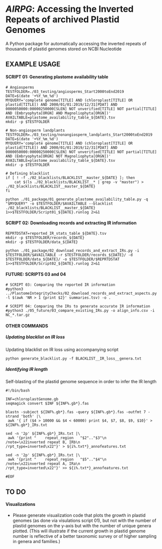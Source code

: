 *AIRPG*: Accessing the Inverted Repeats of archived Plastid Genomes
===================================================================
A Python package for automatically accessing the inverted repeats of thousands of plastid genomes stored on NCBI Nucleotide

## EXAMPLE USAGE
#### SCRIPT 01: Generating plastome availability table
```
# Angiosperms
TESTFOLDER=./03_testing/angiosperms_Start2000toEnd2019
DATE=$(date '+%Y_%m_%d')
MYQUERY='complete genome[TITLE] AND (chloroplast[TITLE] OR plastid[TITLE]) AND 2000/01/01:2019/12/31[PDAT] AND 0000050000:00000250000[SLEN] NOT unverified[TITLE] NOT partial[TITLE] AND (Embryophyta[ORGN] AND Magnoliophyta[ORGN])'
AVAILTABLE=plastome_availability_table_${DATE}.tsv
mkdir -p $TESTFOLDER
```
```
# Non-angiosperm landplants
TESTFOLDER=./03_testing/nonangiosperm_landplants_Start2000toEnd2019
DATE=$(date '+%Y_%m_%d')
MYQUERY='complete genome[TITLE] AND (chloroplast[TITLE] OR plastid[TITLE]) AND 2000/01/01:2019/12/31[PDAT] AND 0000050000:00000250000[SLEN] NOT unverified[TITLE] NOT partial[TITLE] AND (Embryophyta[ORGN] NOT Magnoliophyta[ORGN])'
AVAILTABLE=plastome_availability_table_${DATE}.tsv
mkdir -p $TESTFOLDER
```
```
# Defining blacklist
if [ ! -f ./02_blacklists/BLACKLIST__master_${DATE} ]; then
    cat $(ls ./02_blacklists/BLACKLIST__* | grep -v "master") > ./02_blacklists/BLACKLIST__master_${DATE}
fi
```
```
python ./01_package/01_generate_plastome_availability_table.py -q "$MYQUERY" -o $TESTFOLDER/$AVAILTABLE --blacklist ./02_blacklists/BLACKLIST__master_${DATE} 1>>$TESTFOLDER/Script01_${DATE}.runlog 2>&1
```

#### SCRIPT 02: Downloading records and extracting IR information
```
REPRTDSTAT=reported_IR_stats_table_${DATE}.tsv
mkdir -p $TESTFOLDER/records_${DATE}
mkdir -p $TESTFOLDER/data_${DATE}
```
```
python ./01_package/02_download_records_and_extract_IRs.py -i $TESTFOLDER/$AVAILTABLE -r $TESTFOLDER/records_${DATE}/ -d $TESTFOLDER/data_${DATE}/ -o $TESTFOLDER/$REPRTDSTAT 1>>$TESTFOLDER/Script02_${DATE}.runlog 2>&1
```

#### FUTURE: SCRIPTS 03 and 04
```
# SCRIPT 03: Comparing the reported IR information
#python3 ../PlastomeIntegrityChecks/02_download_records_and_extract_aspects.py -l $(awk 'NR > 1 {print $2}' summaries.tsv) -o .

# SCRIPT 04: Comparing the IRs to generate accurate IR information
#python3 ./05_future/03_compare_existing_IRs.py -o align_info.csv -i NC_*.tar.gz

```

#### OTHER COMMANDS

##### Updating blacklist on IR loss
Updating blacklist on IR loss using accompanying script
```
python generate_blacklist.py -f BLACKLIST__IR_loss__genera.txt
```

##### Identifying IR length
Self-blasting of the plastid genome sequence in order to infer the IR length
```
#!/bin/bash

INF=chloroplastGenome.gb
seqmagick convert $INF ${INF%.gb*}.fas

blastn -subject ${INF%.gb*}.fas -query ${INF%.gb*}.fas -outfmt 7 -strand 'both' |\
 awk '{ if ($4 > 10000 && $4 < 60000) print $4, $7, $8, $9, $10}' >  ${INF%.gb*}_IRs.txt

sed -n '2p' ${INF%.gb*}_IRs.txt |\
 awk '{print "    repeat_region   "$2".."$3"\n                     /note=\x22inverted repeat B, IRb\n                     /rpt_type=inverted\x22"}' > ${i%.txt*}_annofeatures.txt

sed -n '2p' ${INF%.gb*}_IRs.txt |\
 awk '{print "    repeat_region   "$5".."$4"\n                     /note=\x22inverted repeat A, IRa\n                     /rpt_type=inverted\x22"}' >> ${i%.txt*}_annofeatures.txt

#EOF
```

<!--
## FOO BAR BAZ
```
Foo bar baz
```
-->

## TO DO
#### Visualizations
* Please generate visualization code that plots the growth in plastid genomes (as done via visulations script 01), but not with the number of plastid genomes on the y-axis but with the number of unique genera plotted. (This will illustrate if the current growth in plastid genome number is reflective of a better taxonomic survey or of higher sampling in genera and families.)
